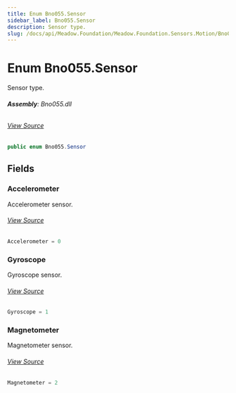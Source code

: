 ```yaml
---
title: Enum Bno055.Sensor
sidebar_label: Bno055.Sensor
description: Sensor type.
slug: /docs/api/Meadow.Foundation/Meadow.Foundation.Sensors.Motion/Bno055.Sensor
---
```

# Enum Bno055.Sensor
Sensor type.

###### **Assembly**: Bno055.dll
###### [View Source](https://github.com/WildernessLabs/Meadow.Foundation.git/blob/develop/Source/Meadow.Foundation.Peripherals/Sensors.Motion.Bno055/Driver/Bno055.Enums.cs#L124)
```csharp title="Declaration"
public enum Bno055.Sensor
```
## Fields
### Accelerometer
Accelerometer sensor.
###### [View Source](https://github.com/WildernessLabs/Meadow.Foundation.git/blob/develop/Source/Meadow.Foundation.Peripherals/Sensors.Motion.Bno055/Driver/Bno055.Enums.cs#L129)
```csharp title="Declaration"
Accelerometer = 0
```
### Gyroscope
Gyroscope sensor.
###### [View Source](https://github.com/WildernessLabs/Meadow.Foundation.git/blob/develop/Source/Meadow.Foundation.Peripherals/Sensors.Motion.Bno055/Driver/Bno055.Enums.cs#L134)
```csharp title="Declaration"
Gyroscope = 1
```
### Magnetometer
Magnetometer sensor.
###### [View Source](https://github.com/WildernessLabs/Meadow.Foundation.git/blob/develop/Source/Meadow.Foundation.Peripherals/Sensors.Motion.Bno055/Driver/Bno055.Enums.cs#L139)
```csharp title="Declaration"
Magnetometer = 2
```
